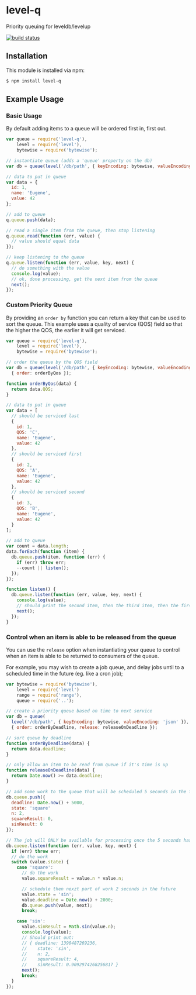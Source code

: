 # level-q

Priority queuing for leveldb/levelup

[![build status](https://secure.travis-ci.org/eugeneware/level-q.png)](http://travis-ci.org/eugeneware/level-q)

## Installation

This module is installed via npm:

``` bash
$ npm install level-q
```

## Example Usage

### Basic Usage

By default adding items to a queue will be ordered first in, first out.

``` js
var queue = require('level-q'),
    level = require('level'),
    bytewise = require('bytewise');

// instantiate queue (adds a 'queue' property on the db)
var db = queue(level('/db/path', { keyEncoding: bytewise, valueEncoding: 'json' }));

// data to put in queue
var data = {
  id: 1,
  name: 'Eugene',
  value: 42
};

// add to queue
q.queue.push(data);

// read a single item from the queue, then stop listening
q.queue.read(function (err, value) {
  // value should equal data
});

// keep listening to the queue
q.queue.listen(function (err, value, key, next) {
  // do something with the value
  console.log(value);
  // ok, done processing, get the next item from the queue
  next();
});
```

### Custom Priority Queue

By providing an `order by` function you can return a key that can be used
to sort the queue. This example uses a quality of service (QOS) field
so that the higher the QOS, the earlier it will get serviced.

``` js
var queue = require('level-q'),
    level = require('level'),
    bytewise = require('bytewise');

// order the queue by the QOS field
var db = queue(level('/db/path', { keyEncoding: bytewise, valueEncoding: 'json' }),
  { order: orderByQos });

function orderByQos(data) {
  return data.QOS;
}

// data to put in queue
var data = [
  // should be serviced last
  {
    id: 1,
    QOS: 'C',
    name: 'Eugene',
    value: 42
  },
  // should be serviced first
  {
    id: 2,
    QOS: 'A',
    name: 'Eugene',
    value: 42
  },
  // should be serviced second
  {
    id: 3,
    QOS: 'B',
    name: 'Eugene',
    value: 42
  }
];

// add to queue
var count = data.length;
data.forEach(function (item) {
  db.queue.push(item, function (err) {
    if (err) throw err;
    --count || listen();
  });
});

function listen() {
  db.queue.listen(function (err, value, key, next) {
    console.log(value);
    // should print the second item, then the third item, then the first
    next();
  });
}
```

### Control when an item is able to be released from the queue

You can use the `release` option when instantiating your queue to control
when an item is able to be returned to consumers of the queue.

For example, you may wish to create a job queue, and delay jobs until to a
scheduled time in the future (eg. like a cron job);

``` js
var bytewise = require('bytewise'),
    level = require('level')
    range = require('range'),
    queue = require('..');

// create a priority queue based on time to next service
var db = queue(
  level('/db/path', { keyEncoding: bytewise, valueEncoding: 'json' }),
  { order: orderByDeadline, release: releaseOnDeadline });

// sort queue by deadline
function orderByDeadline(data) {
  return data.deadline;
}

// only allow an item to be read from queue if it's time is up
function releaseOnDeadline(data) {
  return Date.now() >= data.deadline;
}

// add some work to the queue that will be scheduled 5 seconds in the future
db.queue.push({
  deadline: Date.now() + 5000,
  state: 'square'
  n: 2,
  squareResult: 0,
  sinResult: 0
});

// The job will ONLY be available for processing once the 5 seconds has passed
db.queue.listen(function (err, value, key, next) {
  if (err) throw err;
  // do the work
  switch (value.state) {
    case 'square':
      // do the work
      value.squareResult = value.n * value.n;

      // schedule then nexzt part of work 2 seconds in the future
      value.state = 'sin';
      value.deadline = Date.now() + 2000;
      db.queue.push(value, next);
      break;

    case 'sin':
      value.sinResult = Math.sin(value.n);
      console.log(value);
      // Should print out:
      // { deadline: 1390487269236,
      //    state: 'sin',
      //    n: 2,
      //    squareResult: 4,
      //    sinResult: 0.9092974268256817 }
      next();
      break;
  }
});
```
